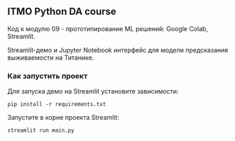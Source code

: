 ## ITMO Python DA course

Код к модулю 09 - прототипирование ML решений: Google Colab, Streamlit.

Streamlit-демо и Jupyter Notebook интерфейс для модели предсказания выживаемости на Титанике.

### Как запустить проект

Для запуска демо на Streamlit установите зависимости:

```pip install -r requirements.txt```

Запустите в корне проекта Streamlit:

```streamlit run main.py```

